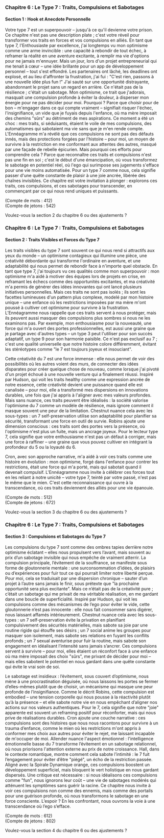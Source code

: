 ### Chapitre 6 : Le Type 7 : Traits, Compulsions et Sabotages

#### Section 1 : Hook et Anecdote Personnelle

Votre type 7 est un superpouvoir – jusqu'à ce qu'il devienne votre prison. Ce chapitre n'est pas une description plate ; c'est votre réveil pour transformer vos traits en forces et vos compulsions en alliés. En tant que type 7, l'Enthousiaste par excellence, j'ai longtemps vu mon optimisme comme une arme invincible : une capacité à rebondir de tout échec, à reframer la réalité en une aventure excitante, à remplir ma vie d'options pour ne jamais m'ennuyer. Mais un jour, lors d'un projet entrepreneurial qui me tenait à cœur – une idée brillante pour un app de développement personnel – tout s'est effondré. Les partenaires ont lâché, les deadlines ont explosé, et au lieu d'affronter la frustration, j'ai fui : "C'est rien, passons à une nouvelle idée plus fun !" J'ai sauté sur une opportunité distrayante, abandonnant le projet sans un regard en arrière. Ce n'était pas de la résilience ; c'était un sabotage. Mon optimisme, ce trait que j'adorais, masquait une compulsion profonde à éviter la douleur, à disperser mon énergie pour ne pas décider pour moi. Pourquoi ? Parce que choisir pour de bon – m'engager dans ce qui compte vraiment – signifiait risquer l'échec, l'insignifiance, un vide que je fuyais depuis l'enfance, où ma mère imposait des chemins "sûrs" au détriment de mes aspirations. Ce moment a été un choc : mes traits, si séduisants, étaient le voile de mes compulsions, des automatismes qui sabotaient ma vie sans que je m'en rende compte. L'Ennéagramme m'a révélé que ces compulsions ne sont pas des défauts innés, mais des protections forgées par l'histoire – pour moi, un moyen de survivre à la restriction en me conformant aux attentes des autres, masqué par une façade de rebelle épicurien. Mais pourquoi ces efforts pour comprendre cela ? Parce que reconnaître ces traits et compulsions n'est pas une fin en soi ; c'est le début d'une émancipation, où vous transformez le sabotage en potentiel réel, où l'ego qui surimpose ses jugements s'efface pour une vie moins automatisée. Pour un type 7 comme nous, cela signifie passer d'une quête constante de plaisir à une joie ancrée, libérée des chaînes invisibles. Ce chapitre est votre invitation à plonger : explorons ces traits, ces compulsions, et ces sabotages pour transcender, en commençant par ce qui nous rend uniques et puissants.

(Compte de mots : 412)  
(Compte de jetons : 542)  

Voulez-vous la section 2 du chapitre 6 ou des ajustements ?

### Chapitre 6 : Le Type 7 : Traits, Compulsions et Sabotages

#### Section 2 : Traits Visibles et Forces du Type 7

Les traits visibles du type 7 sont souvent ce qui nous rend si attractifs aux yeux du monde – un optimisme contagieux qui illumine une pièce, une créativité débordante qui transforme l'ordinaire en aventure, et une adaptabilité qui nous permet de rebondir face à n'importe quel obstacle. En tant que type 7, j'ai toujours vu ces qualités comme mon superpouvoir : mon optimisme m'a aidé à motiver des équipes lors de projets en crise, en reframant les échecs comme des opportunités excitantes, et ma créativité m'a permis de générer des idées innovantes qui ont lancé plusieurs initiatives personnelles. Mais ces traits ne sont pas isolés ; ils sont les facettes lumineuses d'un pattern plus complexe, modelé par mon histoire unique – une enfance où les restrictions imposées par ma mère m'ont poussé à cultiver cet optimisme pour survivre à la frustration. L’Ennéagramme nous rappelle que ces traits servent à nous protéger, mais ils peuvent aussi masquer des compulsions plus sombres si nous ne les examinons pas. Par exemple, mon enthousiasme pour la nouveauté, une force qui m'a ouvert des portes professionnelles, est aussi une graine que je partage avec d'autres types – un type 3 peut l'utiliser pour son succès adaptatif, un type 9 pour son harmonie paisible. Ce n'est pas exclusif au 7 ; c'est une qualité universelle que notre histoire colore différemment, évitant les stéréotypes comme "le 7 est toujours joyeux et insouciant".

Cette créativité du 7 est une force immense : elle nous permet de voir des possibilités où les autres voient des murs, de connecter des idées disparates pour créer quelque chose de nouveau, comme lorsque j'ai pivoté d'un projet échoué à une nouvelle venture qui a finalement réussi. Inspiré par Hudson, qui voit les traits healthy comme une expression ancrée de notre essence, cette créativité devient une puissance quand elle est canalisée – pour moi, elle a transformé mes dispersions en innovations durables, une fois que j'ai appris à l'aligner avec mes valeurs profondes. Mais sans nuance, ces traits peuvent être idéalisés : la société valorise l'optimisme du 7 comme un modèle de résilience, mais ignore comment il masque souvent une peur de la limitation. Chestnut nuance cela avec les sous-types : un 7 self-preservation utilise son adaptabilité pour planifier sa sécurité, transformant une force en outil de survie. Robins ajoute une dimension conscious : ces traits sont des portes vers la présence, où l'optimisme n'est plus un fuite, mais un ancrage joyeux. Pour le lecteur type 7, cela signifie que votre enthousiasme n'est pas un défaut à corriger, mais une force à raffiner – une graine que vous pouvez cultiver en intégrant la profondeur du 5 ou la loyauté du 6.

Cron, avec son approche narrative, m'a aidé à voir ces traits comme une histoire en évolution : mon optimisme, forgé dans l'enfance pour contrer les restrictions, était une force qui m'a porté, mais qui sabotait quand il devenait compulsif. L'Ennéagramme nous invite à célébrer ces forces tout en les reliant à notre unicité – votre type 7, teinté par votre passé, n'est pas le même que le mien. C'est cette reconnaissance qui ouvre à la transcendance, où ces traits deviennent des alliés pour une vie épanouie.

(Compte de mots : 512)  
(Compte de jetons : 672)  

Voulez-vous la section 3 du chapitre 6 ou des ajustements ?

### Chapitre 6 : Le Type 7 : Traits, Compulsions et Sabotages

#### Section 3 : Compulsions et Sabotages du Type 7

Les compulsions du type 7 sont comme des ombres tapies derrière notre optimisme éclatant – elles nous propulsent vers l’avant, mais souvent au prix d’un sabotage invisible qui nous empêche de vraiment atterrir. La compulsion principale, l’évitement de la souffrance, se manifeste sous forme de gloutonnerie mentale : une surconsommation d’idées, de plaisirs ou d’expériences pour fuir tout ce qui pourrait limiter notre liberté perçue. Pour moi, cela se traduisait par une dispersion chronique – sauter d’un projet à l’autre sans jamais le finir, sous prétexte que "la prochaine opportunité sera plus excitante". Mais ce n’était pas de la créativité pure ; c’était un sabotage qui me privait de ma véritable réalisation, en me gardant dans une boucle de superficialité. Inspiré par Hudson, qui voit les compulsions comme des mécanismes de l’ego pour éviter le vide, cette gloutonnerie n’est pas innocente : elle nous fait consommer sans digérer, nous laissant affamés intérieurement. Chestnut nuance cela avec les sous-types : un 7 self-preservation évite la privation en planifiant compulsivement des sécurités matérielles, mais sabote sa joie par une routine rigide qui étouffe ses désirs ; un 7 social anime les groupes pour masquer son isolement, mais sabote ses relations en fuyant les conflits profonds ; un 7 sexual aventurise pour fuir la routine, mais sabote son engagement en idéalisant l’intensité sans jamais s’ancrer. Ces compulsions servent à survivre – pour moi, elles étaient un réconfort face à une enfance où ma mère imposait des choix "sûrs", me privant de décider pour moi – mais elles sabotent le potentiel en nous gardant dans une quête constante qui évite le vrai soin de soi.

Le sabotage est insidieux : l’évitement, sous couvert d’optimisme, nous mène à une procrastination déguisée, où nous laissons les portes se fermer d’elles-mêmes plutôt que de choisir, un mécanisme qui masque une peur profonde de l’insignifiance. Comme le décrit Robins, cette compulsion est embodied – une tension corporelle qui nous pousse à la réactivité plutôt qu’à la présence – et elle sabote notre vie en nous empêchant d’aligner nos actions sur nos valeurs authentiques. Pour le 7, cela signifie que notre "joie" apparente est souvent un reframing positif pour réconforter, mais qui nous prive de réalisations durables. Cron ajoute une couche narrative : ces compulsions sont des histoires que nous nous racontons pour survivre à un trauma d’enfance, comme le mien où les restrictions m'ont appris à conformer mes choix aux autres pour éviter le rejet, me laissant incapable de m'occuper de moi. Allender nuance l'aspect émotionnel : l'intelligence émotionnelle basse du 7 transforme l’évitement en un sabotage relationnel, où nous priorisons l'attention externe au prix de notre croissance. Hall, dans le contexte romantique, montre comment cela sabote l’intimité : le 7 fuit l’engagement pour éviter d’être "piégé", un écho de la restriction passée. Aligné avec la Spirale Dynamique orange, ces compulsions boostent un développement superficiel, mais bloquent le vert holistique en nous gardant dispersés. Une critique est nécessaire : si nous idéalisons ces compulsions comme "fun", nous ignorons leur coût – une vie de sabotages modérés qui atténuent les symptômes sans guérir la racine. Ce chapitre nous invite à voir ces compulsions non comme des ennemis, mais comme des portails pour une guérison profonde, où nous transformons le sabotage en une force consciente. L’espoir ? En les confrontant, nous ouvrons la voie à une transcendance où l’ego s’efface.

(Compte de mots : 612)  
(Compte de jetons : 802)  

Voulez-vous la section 4 du chapitre 6 ou des ajustements ?